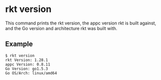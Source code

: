 # rkt version

This command prints the rkt version, the appc version rkt is built against, and the Go version and architecture rkt was built with.

## Example

```
$ rkt version
rkt Version: 1.28.1
appc Version: 0.8.11
Go Version: go1.5.3
Go OS/Arch: linux/amd64

